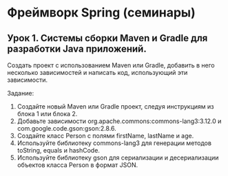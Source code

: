 # Фреймворк Spring (семинары)
## Урок 1. Системы сборки Maven и Gradle для разработки Java приложений.
Создать проект с использованием Maven или Gradle, добавить в него несколько зависимостей и написать код, использующий эти зависимости.

Задание:
1. Создайте новый Maven или Gradle проект, следуя инструкциям из блока 1 или блока 2.
2. Добавьте зависимости org.apache.commons:commons-lang3:3.12.0 и com.google.code.gson:gson:2.8.6.
3. Создайте класс Person с полями firstName, lastName и age.
4. Используйте библиотеку commons-lang3 для генерации методов toString, equals и hashCode.
5. Используйте библиотеку gson для сериализации и десериализации объектов класса Person в формат JSON.
